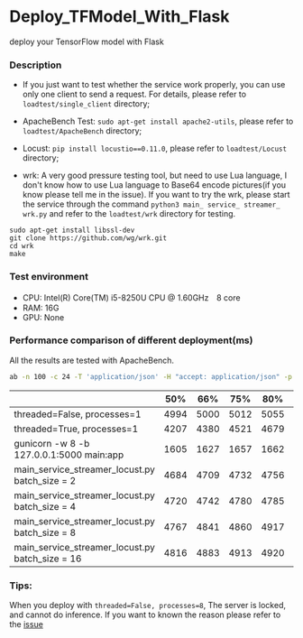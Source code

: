 # Deploy_TFModel_With_Flask

deploy your TensorFlow model with Flask

### Description

- If you just want to test whether the service work properly, you can use only one client to send a request. For details, please refer to `loadtest/single_client` directory;

- ApacheBench Test: `sudo apt-get install apache2-utils`, please refer to `loadtest/ApacheBench` directory;

- Locust: `pip install locustio==0.11.0`, please refer to `loadtest/Locust` directory;

- wrk: A very good pressure testing tool, but need to use Lua language, I don't know how to use Lua language to Base64 encode pictures(if you know please tell me in the issue). If you want to try the wrk, please start the service through the command `python3 main_ service_ streamer_ wrk.py` and refer to the `loadtest/wrk` directory for testing.

```
sudo apt-get install libssl-dev
git clone https://github.com/wg/wrk.git
cd wrk
make 
```

### Test environment

- CPU: Intel(R) Core(TM) i5-8250U CPU @ 1.60GHz　8 core
- RAM: 16G
- GPU: None

### Performance comparison of different deployment(ms)

All the results are tested with ApacheBench.

```sh
ab -n 100 -c 24 -T 'application/json' -H "accept: application/json" -p dog_req.json $url
```

|| 50% | 66% | 75% | 80% | 90% | 95% | 98% | 99% | 100% | rps(#/s)
---|---|---|---|---|---|---|---|---|---|---
threaded=False, processes=1 | 4994 | 5000 | 5012 | 5055 | 5067 | 5073 | 5075 | 5075 | 5075 | 4.79
threaded=True, processes=1 | 4207 | 4380 | 4521 | 4679 | 6212 | 6288 | 7109 | 7132 | 7132 | 5.42
gunicorn -w 8 -b 127.0.0.1:5000 main:app | 1605 | 1627 | 1657 | 1662 | 1712 | 1745 | 1793 | 1882 | 1882 | 14.66
main_service_streamer_locust.py batch_size = 2| 4684 | 4709 | 4732 | 4756 | 4761 | 4763 | 4766 | 4766 | 4766 | 5.10
main_service_streamer_locust.py batch_size = 4| 4720 | 4742 | 4780 | 4785 | 4791 | 4873 | 4898 | 4898 | 4898 | 5.04
main_service_streamer_locust.py batch_size = 8| 4767 | 4841 | 4860 | 4917 | 4964 | 5091 | 5309 | 5369 | 5369 | 4.98
main_service_streamer_locust.py batch_size = 16| 4816 | 4883 | 4913 | 4920 | 5001 | 5181 | 5905 | 6333 | 6333 | 4.97


### Tips:

When you deploy with `threaded=False, processes=8`, The server is locked, and cannot do inference. If you want to known the reason please refer to the [issue](https://github.com/tensorflow/tensorflow/issues/5448)

